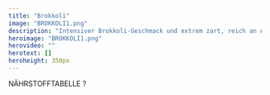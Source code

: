 ```yaml
---
title: "Brokkoli"
image: "BROKKOLI1.png"
description: "Intensiver Brokkoli-Geschmack und extrem zart, reich an Antioxidantien und Proteinen sowie Kalium, Natrium und Kalzium und enthält Sulforaphan."
heroimage: "BROKKOLI1.png"
herovideo: ""
herotext: []
heroheight: 350px
---
```

 <!--
Brokkoli-Jungpflanzen haben eine frische, sehr leichte Schärfe. Brokkoli-Jungpflanzen haben im Vergleich zu Brokkoligemüse 50 x mehr Senföl und Schwefelverbindungen (die so genannten Glucosinolate). Sie enthalten reichlich Mineralstoffe (Chrom, Eisen, Fluorid, Jod, Kalium, Kalzium, Kupfer, Mangan, Magnesium Natrium, Phosphor und Zink), die Vitamine B1, B2, B3, B6, C, E, K und Provitamin A sowie die wertvollen sekundären Pflanzenstoffe: Flavonoide, Isoflavonoide, Glucosinolate, Polyphenole, Senföle und Carotin. -->

NÄHRSTOFFTABELLE ?
